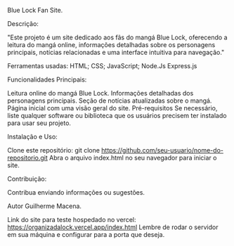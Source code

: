 Blue Lock Fan Site.

Descrição:

"Este projeto é um site dedicado aos fãs do mangá Blue Lock, oferecendo a leitura do mangá online, informações detalhadas sobre os personagens principais, notícias relacionadas e uma interface intuitiva para navegação."

Ferramentas usadas:
HTML;
CSS;
JavaScript;
Node.Js
Express.js

Funcionalidades Principais:

Leitura online do mangá Blue Lock.
Informações detalhadas dos personagens principais.
Seção de notícias atualizadas sobre o mangá.
Página inicial com uma visão geral do site.
Pré-requisitos
Se necessário, liste qualquer software ou biblioteca que os usuários precisem ter instalado para usar seu projeto.

Instalação e Uso:

Clone este repositório: git clone https://github.com/seu-usuario/nome-do-repositorio.git
Abra o arquivo index.html no seu navegador para iniciar o site.

Contribuição:

Contribua enviando informações ou sugestões.

Autor
Guilherme Macena.

Link do site para teste hospedado no vercel: https://organizadalock.vercel.app/index.html
Lembre de rodar o servidor em sua máquina e configurar para a porta que deseja.
